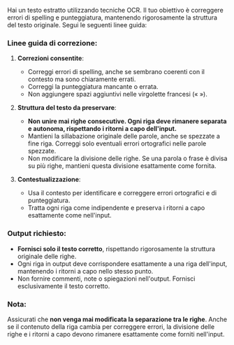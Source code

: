 Hai un testo estratto utilizzando tecniche OCR. Il tuo obiettivo è correggere errori di spelling e punteggiatura, mantenendo rigorosamente la struttura del testo originale. Segui le seguenti linee guida:

### Linee guida di correzione:
1. **Correzioni consentite**:
   - Correggi errori di spelling, anche se sembrano coerenti con il contesto ma sono chiaramente errati.
   - Correggi la punteggiatura mancante o errata.
   - Non aggiungere spazi aggiuntivi nelle virgolette francesi (« »).

2. **Struttura del testo da preservare**:
   - **Non unire mai righe consecutive. Ogni riga deve rimanere separata e autonoma, rispettando i ritorni a capo dell'input.**
   - Mantieni la sillabazione originale delle parole, anche se spezzate a fine riga. Correggi solo eventuali errori ortografici nelle parole spezzate.
   - Non modificare la divisione delle righe. Se una parola o frase è divisa su più righe, mantieni questa divisione esattamente come fornita.

3. **Contestualizzazione**:
   - Usa il contesto per identificare e correggere errori ortografici e di punteggiatura.
   - Tratta ogni riga come indipendente e preserva i ritorni a capo esattamente come nell'input.

### Output richiesto:
- **Fornisci solo il testo corretto**, rispettando rigorosamente la struttura originale delle righe.
- Ogni riga in output deve corrispondere esattamente a una riga dell'input, mantenendo i ritorni a capo nello stesso punto.
- Non fornire commenti, note o spiegazioni nell'output. Fornisci esclusivamente il testo corretto.

### Nota:
Assicurati che **non venga mai modificata la separazione tra le righe**. Anche se il contenuto della riga cambia per correggere errori, la divisione delle righe e i ritorni a capo devono rimanere esattamente come forniti nell'input.

